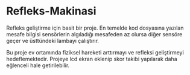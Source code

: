 # Refleks-Makinasi
Refleks geliştirme için basit bir proje.
En temelde kod dosyasına yazılan mesafe bilgisi sensörlerin algıladığı mesafeden az olursa diğer sensöre geçer ve üsttündeki lambayı çalıştırır. 

Bu proje ev ortamında fiziksel hareketi arttırmayı ve refleksi geliştirmeyi hedeflemektedir. Projeye lcd ekran eklenip skor takibi yapılarak daha eğlenceli hale getirilebilir.
